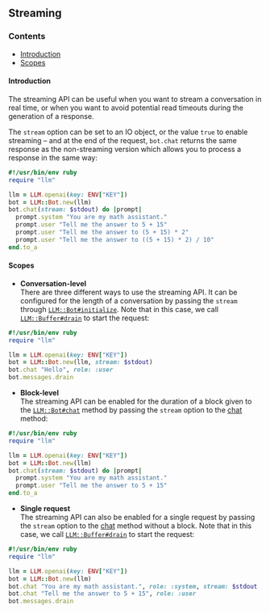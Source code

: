 ## Streaming

### Contents

* [Introduction](#introduction)
* [Scopes](#scopes)

#### Introduction

The streaming API can be useful when you want to stream a
conversation in real time, or when you want to avoid potential
read timeouts during the generation of a response.

The `stream` option can be set to an IO object, or the value `true`
to enable streaming &ndash; and at the end of the request, `bot.chat`
returns the same response as the non-streaming version which allows
you to process a response in the same way:

```ruby
#!/usr/bin/env ruby
require "llm"

llm = LLM.openai(key: ENV["KEY"])
bot = LLM::Bot.new(llm)
bot.chat(stream: $stdout) do |prompt|
  prompt.system "You are my math assistant."
  prompt.user "Tell me the answer to 5 + 15"
  prompt.user "Tell me the answer to (5 + 15) * 2"
  prompt.user "Tell me the answer to ((5 + 15) * 2) / 10"
end.to_a
```

#### Scopes

* **Conversation-level** <br>
There are three different ways to use the streaming API. It can be
configured for the length of a conversation by passing the `stream`
through [`LLM::Bot#initialize`](https://0x1eef.github.io/x/llm.rb/LLM/Bot.html#initialize-instance_method).
Note that in this case, we call
[`LLM::Buffer#drain`](https://0x1eef.github.io/x/llm.rb/LLM/Buffer.html#drain-instance_method)
to start the request:

```ruby
#!/usr/bin/env ruby
require "llm"

llm = LLM.openai(key: ENV["KEY"])
bot = LLM::Bot.new(llm, stream: $stdout)
bot.chat "Hello", role: :user
bot.messages.drain
```

* **Block-level** <br>
The streaming API can be enabled for the duration of a block given to the
[`LLM::Bot#chat`](https://0x1eef.github.io/x/llm.rb/LLM/Bot.html#chat-instance_method)
method by passing the `stream` option to the
[chat](https://0x1eef.github.io/x/llm.rb/LLM/Bot.html#chat-instance_method)
method:

```ruby
#!/usr/bin/env ruby
require "llm"

llm = LLM.openai(key: ENV["KEY"])
bot = LLM::Bot.new(llm)
bot.chat(stream: $stdout) do |prompt|
  prompt.system "You are my math assistant."
  prompt.user "Tell me the answer to 5 + 15"
end.to_a
```

* **Single request** <br>
The streaming API can also be enabled for a single request by passing the
`stream` option to the [chat](https://0x1eef.github.io/x/llm.rb/LLM/Bot.html#chat-instance_method)
method without a block. Note that in this case, we call
[`LLM::Buffer#drain`](https://0x1eef.github.io/x/llm.rb/LLM/Buffer.html#drain-instance_method)
to start the request:

```ruby
#!/usr/bin/env ruby
require "llm"

llm = LLM.openai(key: ENV["KEY"])
bot = LLM::Bot.new(llm)
bot.chat "You are my math assistant.", role: :system, stream: $stdout
bot.chat "Tell me the answer to 5 + 15", role: :user
bot.messages.drain
```
